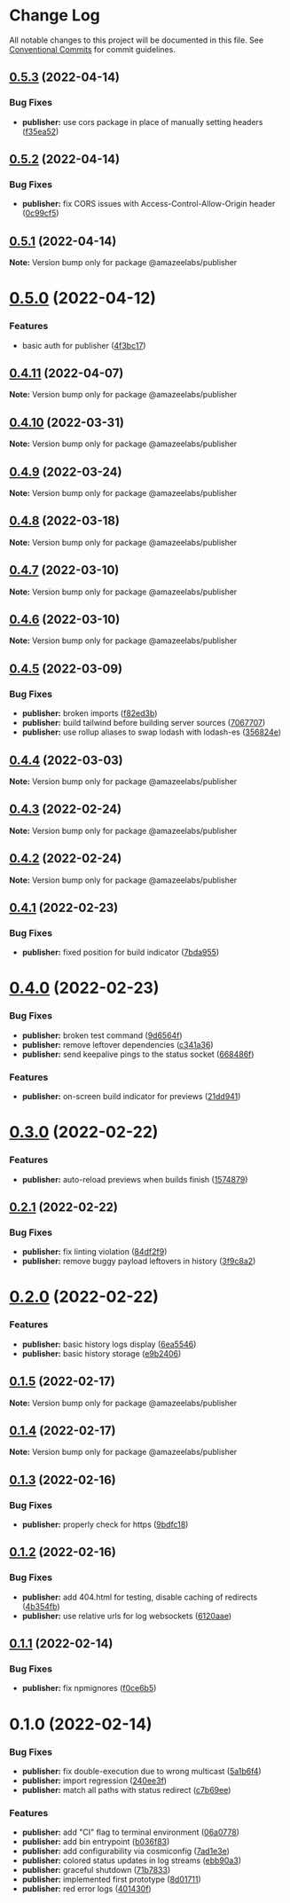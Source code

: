 # Change Log

All notable changes to this project will be documented in this file.
See [Conventional Commits](https://conventionalcommits.org) for commit guidelines.

## [0.5.3](https://github.com/AmazeeLabs/silverback-mono/compare/@amazeelabs/publisher@0.5.2...@amazeelabs/publisher@0.5.3) (2022-04-14)


### Bug Fixes

* **publisher:** use cors package in place of manually setting headers ([f35ea52](https://github.com/AmazeeLabs/silverback-mono/commit/f35ea52c8a026fb0b7a4003827d0f3c80072671e))





## [0.5.2](https://github.com/AmazeeLabs/silverback-mono/compare/@amazeelabs/publisher@0.5.1...@amazeelabs/publisher@0.5.2) (2022-04-14)


### Bug Fixes

* **publisher:** fix CORS issues with Access-Control-Allow-Origin header ([0c99cf5](https://github.com/AmazeeLabs/silverback-mono/commit/0c99cf53076d03734e094de4c74e7706d3c27907))





## [0.5.1](https://github.com/AmazeeLabs/silverback-mono/compare/@amazeelabs/publisher@0.5.0...@amazeelabs/publisher@0.5.1) (2022-04-14)

**Note:** Version bump only for package @amazeelabs/publisher





# [0.5.0](https://github.com/AmazeeLabs/silverback-mono/compare/@amazeelabs/publisher@0.4.11...@amazeelabs/publisher@0.5.0) (2022-04-12)


### Features

* basic auth for publisher ([4f3bc17](https://github.com/AmazeeLabs/silverback-mono/commit/4f3bc17950d09826fe245fa89c2e3b71d37c3bd5))





## [0.4.11](https://github.com/AmazeeLabs/silverback-mono/compare/@amazeelabs/publisher@0.4.10...@amazeelabs/publisher@0.4.11) (2022-04-07)

**Note:** Version bump only for package @amazeelabs/publisher





## [0.4.10](https://github.com/AmazeeLabs/silverback-mono/compare/@amazeelabs/publisher@0.4.9...@amazeelabs/publisher@0.4.10) (2022-03-31)

**Note:** Version bump only for package @amazeelabs/publisher





## [0.4.9](https://github.com/AmazeeLabs/silverback-mono/compare/@amazeelabs/publisher@0.4.8...@amazeelabs/publisher@0.4.9) (2022-03-24)

**Note:** Version bump only for package @amazeelabs/publisher





## [0.4.8](https://github.com/AmazeeLabs/silverback-mono/compare/@amazeelabs/publisher@0.4.7...@amazeelabs/publisher@0.4.8) (2022-03-18)

**Note:** Version bump only for package @amazeelabs/publisher





## [0.4.7](https://github.com/AmazeeLabs/silverback-mono/compare/@amazeelabs/publisher@0.4.6...@amazeelabs/publisher@0.4.7) (2022-03-10)

**Note:** Version bump only for package @amazeelabs/publisher





## [0.4.6](https://github.com/AmazeeLabs/silverback-mono/compare/@amazeelabs/publisher@0.4.5...@amazeelabs/publisher@0.4.6) (2022-03-10)

**Note:** Version bump only for package @amazeelabs/publisher





## [0.4.5](https://github.com/AmazeeLabs/silverback-mono/compare/@amazeelabs/publisher@0.4.4...@amazeelabs/publisher@0.4.5) (2022-03-09)


### Bug Fixes

* **publisher:** broken imports ([f82ed3b](https://github.com/AmazeeLabs/silverback-mono/commit/f82ed3bdbf690564e3a1565878b17703e635e6fc))
* **publisher:** build tailwind before building server sources ([7067707](https://github.com/AmazeeLabs/silverback-mono/commit/70677071a832b9acb7becf4ab9e1f96f23f0e216))
* **publisher:** use rollup aliases to swap lodash with lodash-es ([356824e](https://github.com/AmazeeLabs/silverback-mono/commit/356824eb5443ed523a777c417445e6f296530cde))





## [0.4.4](https://github.com/AmazeeLabs/silverback-mono/compare/@amazeelabs/publisher@0.4.3...@amazeelabs/publisher@0.4.4) (2022-03-03)

**Note:** Version bump only for package @amazeelabs/publisher





## [0.4.3](https://github.com/AmazeeLabs/silverback-mono/compare/@amazeelabs/publisher@0.4.2...@amazeelabs/publisher@0.4.3) (2022-02-24)

**Note:** Version bump only for package @amazeelabs/publisher





## [0.4.2](https://github.com/AmazeeLabs/silverback-mono/compare/@amazeelabs/publisher@0.4.1...@amazeelabs/publisher@0.4.2) (2022-02-24)

**Note:** Version bump only for package @amazeelabs/publisher





## [0.4.1](https://github.com/AmazeeLabs/silverback-mono/compare/@amazeelabs/publisher@0.4.0...@amazeelabs/publisher@0.4.1) (2022-02-23)


### Bug Fixes

* **publisher:** fixed position for build indicator ([7bda955](https://github.com/AmazeeLabs/silverback-mono/commit/7bda955c6475440900e88a965b6b0ad0f91a6bc0))





# [0.4.0](https://github.com/AmazeeLabs/silverback-mono/compare/@amazeelabs/publisher@0.3.0...@amazeelabs/publisher@0.4.0) (2022-02-23)


### Bug Fixes

* **publisher:** broken test command ([9d6564f](https://github.com/AmazeeLabs/silverback-mono/commit/9d6564f1faa1aa99659d4badfbaa867063222ea2))
* **publisher:** remove leftover dependencies ([c341a36](https://github.com/AmazeeLabs/silverback-mono/commit/c341a368e82943128f748ae497ddacce3eb97d81))
* **publisher:** send keepalive pings to the status socket ([668486f](https://github.com/AmazeeLabs/silverback-mono/commit/668486fdc20b0b6ef7e6903b1c4977f0652e2d1f))


### Features

* **publisher:** on-screen build indicator for previews ([21dd941](https://github.com/AmazeeLabs/silverback-mono/commit/21dd9410b91eb47f13c34cf30035997b7a00ba10))





# [0.3.0](https://github.com/AmazeeLabs/silverback-mono/compare/@amazeelabs/publisher@0.2.1...@amazeelabs/publisher@0.3.0) (2022-02-22)


### Features

* **publisher:** auto-reload previews when builds finish ([1574879](https://github.com/AmazeeLabs/silverback-mono/commit/1574879a584b8ce4448b8072a67d9f9e9fef9e49))





## [0.2.1](https://github.com/AmazeeLabs/silverback-mono/compare/@amazeelabs/publisher@0.2.0...@amazeelabs/publisher@0.2.1) (2022-02-22)


### Bug Fixes

* **publisher:** fix linting violation ([84df2f9](https://github.com/AmazeeLabs/silverback-mono/commit/84df2f9b8e00f345c7cffe069adac0557e485be4))
* **publisher:** remove buggy payload leftovers in history ([3f9c8a2](https://github.com/AmazeeLabs/silverback-mono/commit/3f9c8a2928a3e129730807788864e7b4026b85ad))





# [0.2.0](https://github.com/AmazeeLabs/silverback-mono/compare/@amazeelabs/publisher@0.1.5...@amazeelabs/publisher@0.2.0) (2022-02-22)


### Features

* **publisher:** basic history logs display ([6ea5546](https://github.com/AmazeeLabs/silverback-mono/commit/6ea55461f071b81030002586b8634026b9f05fc9))
* **publisher:** basic history storage ([e9b2406](https://github.com/AmazeeLabs/silverback-mono/commit/e9b24066741f7d17b2c7c49f24d7db387e9e0d3c))





## [0.1.5](https://github.com/AmazeeLabs/silverback-mono/compare/@amazeelabs/publisher@0.1.4...@amazeelabs/publisher@0.1.5) (2022-02-17)

**Note:** Version bump only for package @amazeelabs/publisher





## [0.1.4](https://github.com/AmazeeLabs/silverback-mono/compare/@amazeelabs/publisher@0.1.3...@amazeelabs/publisher@0.1.4) (2022-02-17)

**Note:** Version bump only for package @amazeelabs/publisher





## [0.1.3](https://github.com/AmazeeLabs/silverback-mono/compare/@amazeelabs/publisher@0.1.2...@amazeelabs/publisher@0.1.3) (2022-02-16)


### Bug Fixes

* **publisher:** properly check for https ([9bdfc18](https://github.com/AmazeeLabs/silverback-mono/commit/9bdfc1812435e6b11f077988e0449317882aa9e6))





## [0.1.2](https://github.com/AmazeeLabs/silverback-mono/compare/@amazeelabs/publisher@0.1.1...@amazeelabs/publisher@0.1.2) (2022-02-16)


### Bug Fixes

* **publisher:** add 404.html for testing, disable caching of redirects ([4b354fb](https://github.com/AmazeeLabs/silverback-mono/commit/4b354fb6f4afda9cb8aa66d9e39e38813c8f9746))
* **publisher:** use relative urls for log websockets ([6120aae](https://github.com/AmazeeLabs/silverback-mono/commit/6120aae3bd9da3413b52bec9944b42c96346ef9a))





## [0.1.1](https://github.com/AmazeeLabs/silverback-mono/compare/@amazeelabs/publisher@0.1.0...@amazeelabs/publisher@0.1.1) (2022-02-14)


### Bug Fixes

* **publisher:** fix npmignores ([f0ce6b5](https://github.com/AmazeeLabs/silverback-mono/commit/f0ce6b5dc94e2eb1f9ca415817e78ea2605a0371))





# 0.1.0 (2022-02-14)


### Bug Fixes

* **publisher:** fix double-execution due to wrong multicast ([5a1b6f4](https://github.com/AmazeeLabs/silverback-mono/commit/5a1b6f479ba4c87733a91ac3d6d4d1f02b6096ad))
* **publisher:** import regression ([240ee3f](https://github.com/AmazeeLabs/silverback-mono/commit/240ee3f4ac8f259d08d355370747f66b989f9d42))
* **publisher:** match all paths with status redirect ([c7b69ee](https://github.com/AmazeeLabs/silverback-mono/commit/c7b69ee185b848c1df27afd47b6089e66fffc4ed))


### Features

* **publisher:** add "CI" flag to terminal environment ([06a0778](https://github.com/AmazeeLabs/silverback-mono/commit/06a0778700a8123079cf041815c20bb34bc5c774))
* **publisher:** add bin entrypoint ([b036f83](https://github.com/AmazeeLabs/silverback-mono/commit/b036f83672e2951757dae7d63a9c0b208002b253))
* **publisher:** add configurability via cosmiconfig ([7ad1e3e](https://github.com/AmazeeLabs/silverback-mono/commit/7ad1e3efaa0286feb3ffcc73911eab9976c1a1a5))
* **publisher:** colored status updates in log streams ([ebb90a3](https://github.com/AmazeeLabs/silverback-mono/commit/ebb90a3e86b94d2db0e75af72bd226129a0ad6b4))
* **publisher:** graceful shutdown ([71b7833](https://github.com/AmazeeLabs/silverback-mono/commit/71b7833ef9cc8fe21926efa64a7066dd57d37f97))
* **publisher:** implemented first prototype ([8d01711](https://github.com/AmazeeLabs/silverback-mono/commit/8d01711dd007555abf220ce7a43d85c4c4178407))
* **publisher:** red error logs ([401430f](https://github.com/AmazeeLabs/silverback-mono/commit/401430f76a7ee1e0ed5a35950ba495124c44b94d))
